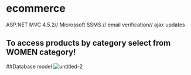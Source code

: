 # ecommerce
ASP.NET MVC 4.5.2// Microssoft SSMS // email verification// ajax updates

## To access products by category select from WOMEN category!

##Database model
![untitled-2](https://user-images.githubusercontent.com/19539298/28329056-231f8362-6bf1-11e7-9771-56843276355f.jpg)
